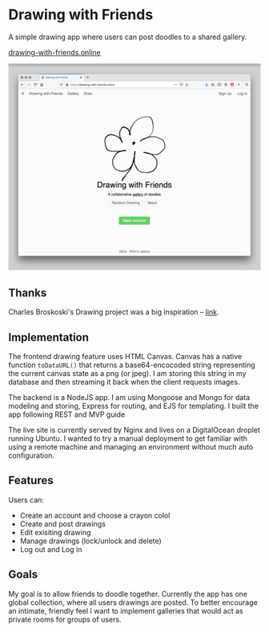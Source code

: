 # Drawing with Friends

A simple drawing app where users can post doodles to a shared gallery.

[drawing-with-friends.online](https://drawing-with-friends.online)

![screenshot](/public/img/cover.png)

## Thanks

Charles Broskoski's Drawing project was a big inspiration – [link](http://charlesbroskoski.com/drawings/).


## Implementation

The frontend drawing feature uses HTML Canvas. Canvas has a native function `toDataURL()` that returns a base64-encocoded string representing the current canvas state as a png (or jpeg). I am storing this string in my database and then streaming it back when the client requests images.

The backend is a NodeJS app. I am using Mongoose and Mongo for data modeling and storing, Express for routing, and EJS for templating. I built the app following REST and MVP guide

The live site is currently served by Nginx and lives on a DigitalOcean droplet running Ubuntu. I wanted to try a manual deployment to get familiar with using a remote machine and managing an environment without much auto configuration.

## Features

Users can:
- Create an account and choose a crayon colol
- Create and post drawings
- Edit exisiting drawing
- Manage drawings (lock/unlock and delete)
- Log out and Log in

## Goals

My goal is to allow friends to doodle together. Currently the app has one global collection, where all users drawings are posted. To better encourage an intimate, friendly feel I want to implement galleries that would act as private rooms for groups of users.
